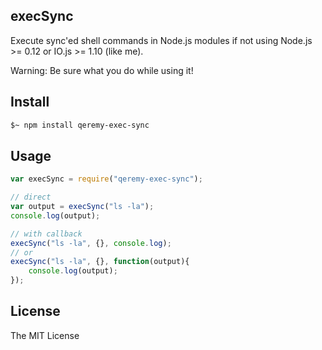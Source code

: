 ## execSync

Execute sync'ed shell commands in Node.js modules if not using Node.js >= 0.12 or IO.js >= 1.10 (like me).

Warning: Be sure what you do while using it!

## Install

```sh
$~ npm install qeremy-exec-sync
```

## Usage

```js
var execSync = require("qeremy-exec-sync");

// direct
var output = execSync("ls -la");
console.log(output);

// with callback
execSync("ls -la", {}, console.log);
// or
execSync("ls -la", {}, function(output){
    console.log(output);
});
```

## License

The MIT License
